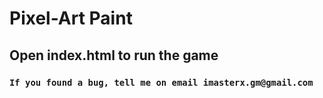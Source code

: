 # Pixel-Art Paint
## Open index.html to run the game
### `If you found a bug, tell me on email imasterx.gm@gmail.com`
